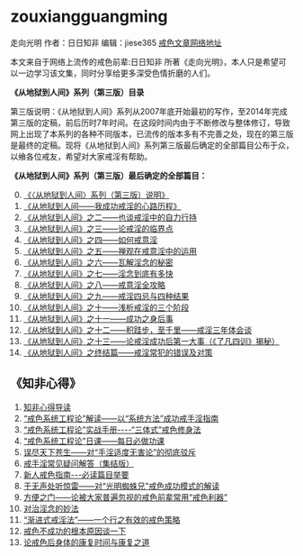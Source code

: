# zouxiangguangming
走向光明
 作者：日日知非
 编辑：jiese365
 [戒色文章网络地址](https://github.com/jiese365/zouxiangguangming)

本文来自于网络上流传的戒色前辈:日日知非 所著《走向光明》，本人只是希望可以一边学习该文集，同时分享给更多深受色情折磨的人们。


**《从地狱到人间》系列（第三版）目录** 

第三版说明：《从地狱到人间》系列从2007年底开始最初的写作，至2014年完成第三版的定稿，前后历时7年时间。在这段时间内由于不断修改与整体修订，导致网上出现了本系列的各种不同版本，已流传的版本多有不完善之处，现在的第三版是最终的定稿。现将《从地狱到人间》系列第三版最后确定的全部篇目公布于众，以飨各位戒友，希望对大家戒淫有帮助。  

 **《从地狱到人间》系列（第三版）最后确定的全部篇目：**  

0.  [《〈从地狱到人间〉系列（第三版）说明》](2-导读.md)  
1.  [《从地狱到人间——我成功戒淫的心路历程》](3-我成功戒淫的心路历程.md)
2.  [《从地狱到人间》之二——也谈戒淫中的自力行持](4-也谈戒淫中的自力行持.md)
3.  [《从地狱到人间》之三——论戒淫的临界点](5-论戒淫的临界点.md)
4.  [《从地狱到人间》之四——如何戒意淫](6-如何戒意淫.md)   
5.  [《从地狱到人间》之五——禅观在戒意淫中的运用](7-禅观在戒意淫中的运用.md)
6.  [《从地狱到人间》之六——瓦解淫念的秘密](8-瓦解淫念的秘密.md)
7.  [《从地狱到人间》之七——淫念到底有多快](9-淫念到底有多快.md)
8.  [《从地狱到人间》之八——戒意淫全攻略](10-戒意淫全攻略.md)
9.  [《从地狱到人间》之九——戒淫四忌与四种结果](1-戒淫四忌与四种结果.md)
10. [《从地狱到人间》之十——浅析戒淫的三个阶段](12-浅析戒淫的三个阶段.md)
11. [《从地狱到人间》之十一——成功之身后事](13-成功之身后事.md)
12. [《从地狱到人间》之十二——积跬步，至千里——戒淫三年体会谈](14-戒淫三年体会谈.md)
13. [《从地狱到人间》之十三——论戒淫成功后第一大事（《了凡四训》揭秘）](15-论戒淫成功后第一大事.md)
14. [《从地狱到人间》之终结篇——戒淫常犯的错误及对策](16-戒淫常犯的错误及对策.md)   


## 《知非心得》

1. [知非心得导读](17-知非心得导读.md)
2. [“戒色系统工程论”解读——以“系统方法”成功戒手淫指南 ](18-戒色系统工程论.md)		
3. [“戒色系统工程论”实战手册----“三体式”戒色修身法](三体式戒色修身法.md) 	
4. [“戒色系统工程论”日课——每日必做功课](20-戒色系统工程论日课.md) 
5.  [误尽天下苍生——对“手淫适度无害论”的彻底驳斥](21-手淫无害论-无尽天下苍生.md)   
6.  [戒手淫常见疑问解答（集结版）](戒手淫常见疑问解答.md) 
7.  [新人戒色指南---必读篇目举要](23-新人戒色指南.md) 
8.  [于无声处听惊雷——对“光明蜘蛛兄”戒色成功模式的解读](24-对光明蜘蛛成功戒色的解读.md) 
9.  [方便之门——论被大家普遍忽视的戒色前辈常用“戒色利器”](25-论被大家普遍忽视的戒色前辈常用的戒色利器.md)
10. [对治淫念的妙法](26-对治淫念的妙法.md) 
11. [“渐进式戒淫法”——一个行之有效的戒色策略](27-渐进式戒淫法.md)
12. [戒色不成功的根本原因谈一下](28-戒色不成功的根本性原因谈一下.md) 
13. [论戒色后身体的康复时间与康复之道](29-论戒色后身体的康复时间与康复之道.md) 